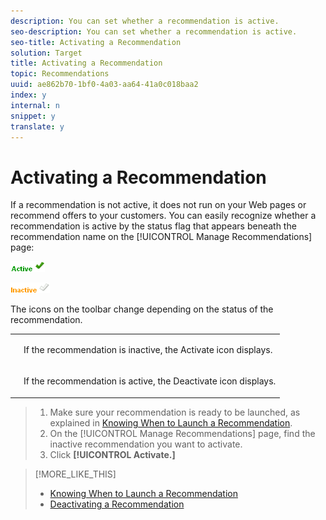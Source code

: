 ```yaml
---
description: You can set whether a recommendation is active.
seo-description: You can set whether a recommendation is active.
seo-title: Activating a Recommendation
solution: Target
title: Activating a Recommendation
topic: Recommendations
uuid: ae862b70-1bf0-4a03-aa64-41a0c018baa2
index: y
internal: n
snippet: y
translate: y
---
```


# Activating a Recommendation

If a recommendation is not active, it does not run on your Web pages or recommend offers to your customers. You can easily recognize whether a recommendation is active by the status flag that appears beneath the recommendation name on the [!UICONTROL  Manage Recommendations] page: 

![](assets/active_flag.png) 

![](assets/inactive_flag.png) 

The icons on the toolbar change depending on the status of the recommendation. 


<table id="simpletable_0A8E605487B44769A5AF1759C37BA9CB"> 
 <tr class="strow"> 
  <td class="stentry"> <p style="text-align: center;"> <img id="image_DC7135F84AFC40F48C01FD9830393C92" href="assets/icon_activate.png" /> </p> </td> 
  <td class="stentry"> <p>If the recommendation is inactive, the Activate icon displays. </p> </td> 
 </tr> 
 <tr class="strow"> 
  <td class="stentry"> <p style="text-align: center;"> <img id="image_2EDCFE9D5CE4488897CB8A0627C87E2F" href="assets/icon_deactivate.png" /> </p> </td> 
  <td class="stentry"> <p>If the recommendation is active, the Deactivate icon displays. </p> </td> 
 </tr> 
</table>



>1. Make sure your recommendation is ready to be launched, as explained in [ Knowing When to Launch a Recommendation](../../c_rec_mng_recs/c_Starting_a_Recommendation/c_know_when_to_launch_recs.md#concept_9CB532778F6E4F4CA463F420F16C4A74).
>1. On the [!UICONTROL  Manage Recommendations] page, find the inactive recommendation you want to activate.
>1. Click **[!UICONTROL  Activate.]**

>[!MORE_LIKE_THIS]
>
>* [ Knowing When to Launch a Recommendation ](c_know_when_to_launch_recs.md#concept_9CB532778F6E4F4CA463F420F16C4A74)
>* [ Deactivating a Recommendation ](t_deactivate_recs.md#task_EE1A8BDC4C3E4FBE8D694DF31CFC2DDC)
